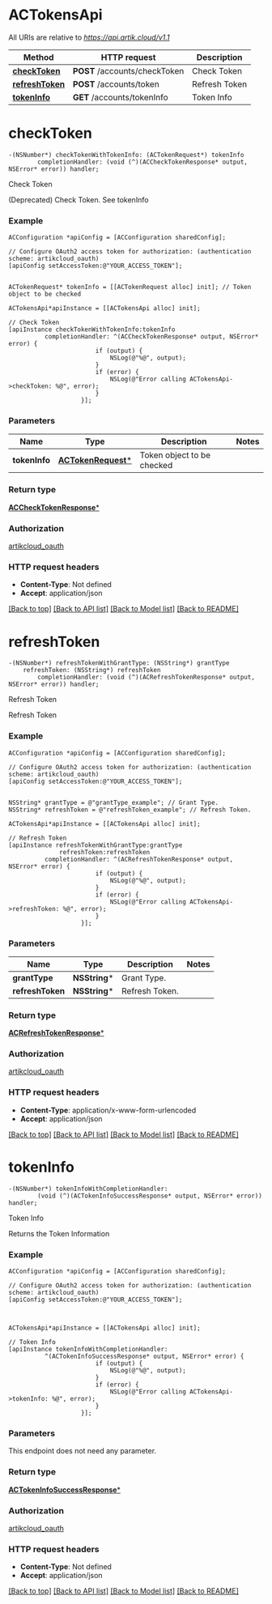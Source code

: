 # ACTokensApi

All URIs are relative to *https://api.artik.cloud/v1.1*

Method | HTTP request | Description
------------- | ------------- | -------------
[**checkToken**](ACTokensApi.md#checktoken) | **POST** /accounts/checkToken | Check Token
[**refreshToken**](ACTokensApi.md#refreshtoken) | **POST** /accounts/token | Refresh Token
[**tokenInfo**](ACTokensApi.md#tokeninfo) | **GET** /accounts/tokenInfo | Token Info


# **checkToken**
```objc
-(NSNumber*) checkTokenWithTokenInfo: (ACTokenRequest*) tokenInfo
        completionHandler: (void (^)(ACCheckTokenResponse* output, NSError* error)) handler;
```

Check Token

(Deprecated) Check Token. See tokenInfo

### Example 
```objc
ACConfiguration *apiConfig = [ACConfiguration sharedConfig];

// Configure OAuth2 access token for authorization: (authentication scheme: artikcloud_oauth)
[apiConfig setAccessToken:@"YOUR_ACCESS_TOKEN"];


ACTokenRequest* tokenInfo = [[ACTokenRequest alloc] init]; // Token object to be checked

ACTokensApi*apiInstance = [[ACTokensApi alloc] init];

// Check Token
[apiInstance checkTokenWithTokenInfo:tokenInfo
          completionHandler: ^(ACCheckTokenResponse* output, NSError* error) {
                        if (output) {
                            NSLog(@"%@", output);
                        }
                        if (error) {
                            NSLog(@"Error calling ACTokensApi->checkToken: %@", error);
                        }
                    }];
```

### Parameters

Name | Type | Description  | Notes
------------- | ------------- | ------------- | -------------
 **tokenInfo** | [**ACTokenRequest***](ACTokenRequest*.md)| Token object to be checked | 

### Return type

[**ACCheckTokenResponse***](ACCheckTokenResponse.md)

### Authorization

[artikcloud_oauth](../README.md#artikcloud_oauth)

### HTTP request headers

 - **Content-Type**: Not defined
 - **Accept**: application/json

[[Back to top]](#) [[Back to API list]](../README.md#documentation-for-api-endpoints) [[Back to Model list]](../README.md#documentation-for-models) [[Back to README]](../README.md)

# **refreshToken**
```objc
-(NSNumber*) refreshTokenWithGrantType: (NSString*) grantType
    refreshToken: (NSString*) refreshToken
        completionHandler: (void (^)(ACRefreshTokenResponse* output, NSError* error)) handler;
```

Refresh Token

Refresh Token

### Example 
```objc
ACConfiguration *apiConfig = [ACConfiguration sharedConfig];

// Configure OAuth2 access token for authorization: (authentication scheme: artikcloud_oauth)
[apiConfig setAccessToken:@"YOUR_ACCESS_TOKEN"];


NSString* grantType = @"grantType_example"; // Grant Type.
NSString* refreshToken = @"refreshToken_example"; // Refresh Token.

ACTokensApi*apiInstance = [[ACTokensApi alloc] init];

// Refresh Token
[apiInstance refreshTokenWithGrantType:grantType
              refreshToken:refreshToken
          completionHandler: ^(ACRefreshTokenResponse* output, NSError* error) {
                        if (output) {
                            NSLog(@"%@", output);
                        }
                        if (error) {
                            NSLog(@"Error calling ACTokensApi->refreshToken: %@", error);
                        }
                    }];
```

### Parameters

Name | Type | Description  | Notes
------------- | ------------- | ------------- | -------------
 **grantType** | **NSString***| Grant Type. | 
 **refreshToken** | **NSString***| Refresh Token. | 

### Return type

[**ACRefreshTokenResponse***](ACRefreshTokenResponse.md)

### Authorization

[artikcloud_oauth](../README.md#artikcloud_oauth)

### HTTP request headers

 - **Content-Type**: application/x-www-form-urlencoded
 - **Accept**: application/json

[[Back to top]](#) [[Back to API list]](../README.md#documentation-for-api-endpoints) [[Back to Model list]](../README.md#documentation-for-models) [[Back to README]](../README.md)

# **tokenInfo**
```objc
-(NSNumber*) tokenInfoWithCompletionHandler: 
        (void (^)(ACTokenInfoSuccessResponse* output, NSError* error)) handler;
```

Token Info

Returns the Token Information

### Example 
```objc
ACConfiguration *apiConfig = [ACConfiguration sharedConfig];

// Configure OAuth2 access token for authorization: (authentication scheme: artikcloud_oauth)
[apiConfig setAccessToken:@"YOUR_ACCESS_TOKEN"];



ACTokensApi*apiInstance = [[ACTokensApi alloc] init];

// Token Info
[apiInstance tokenInfoWithCompletionHandler: 
          ^(ACTokenInfoSuccessResponse* output, NSError* error) {
                        if (output) {
                            NSLog(@"%@", output);
                        }
                        if (error) {
                            NSLog(@"Error calling ACTokensApi->tokenInfo: %@", error);
                        }
                    }];
```

### Parameters
This endpoint does not need any parameter.

### Return type

[**ACTokenInfoSuccessResponse***](ACTokenInfoSuccessResponse.md)

### Authorization

[artikcloud_oauth](../README.md#artikcloud_oauth)

### HTTP request headers

 - **Content-Type**: Not defined
 - **Accept**: application/json

[[Back to top]](#) [[Back to API list]](../README.md#documentation-for-api-endpoints) [[Back to Model list]](../README.md#documentation-for-models) [[Back to README]](../README.md)

